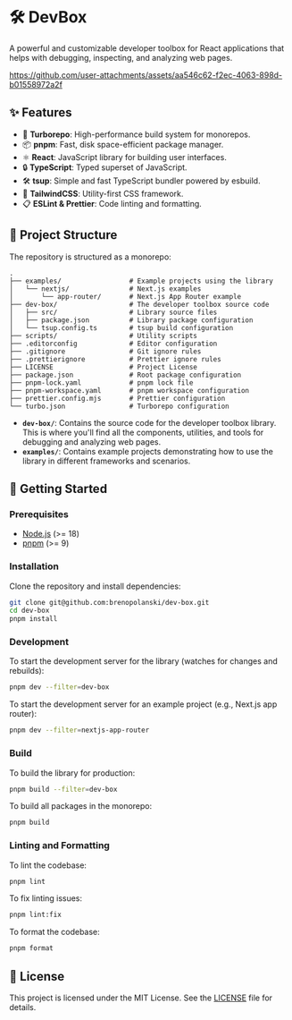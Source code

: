# 🛠️ DevBox

A powerful and customizable developer toolbox for React applications that helps with debugging, inspecting, and analyzing web pages.

https://github.com/user-attachments/assets/aa546c62-f2ec-4063-898d-b01558972a2f

## ✨ Features

- 🚀 **Turborepo**: High-performance build system for monorepos.
- 📦 **pnpm**: Fast, disk space-efficient package manager.
- ⚛️ **React**: JavaScript library for building user interfaces.
- 🔒 **TypeScript**: Typed superset of JavaScript.
- 🛠️ **tsup**: Simple and fast TypeScript bundler powered by esbuild.
- 💅 **TailwindCSS**: Utility-first CSS framework.
- 📋 **ESLint & Prettier**: Code linting and formatting.

## 📁 Project Structure

The repository is structured as a monorepo:

```
.
├── examples/                 # Example projects using the library
│   └── nextjs/               # Next.js examples
│       └── app-router/       # Next.js App Router example
├── dev-box/                  # The developer toolbox source code
│   ├── src/                  # Library source files
│   ├── package.json          # Library package configuration
│   └── tsup.config.ts        # tsup build configuration
├── scripts/                  # Utility scripts
├── .editorconfig             # Editor configuration
├── .gitignore                # Git ignore rules
├── .prettierignore           # Prettier ignore rules
├── LICENSE                   # Project License
├── package.json              # Root package configuration
├── pnpm-lock.yaml            # pnpm lock file
├── pnpm-workspace.yaml       # pnpm workspace configuration
├── prettier.config.mjs       # Prettier configuration
└── turbo.json                # Turborepo configuration
```

- **`dev-box/`**: Contains the source code for the developer toolbox library. This is where you'll find all the components, utilities, and tools for debugging and analyzing web pages.
- **`examples/`**: Contains example projects demonstrating how to use the library in different frameworks and scenarios.

## 🚀 Getting Started

### Prerequisites

- [Node.js](https://nodejs.org/) (>= 18)
- [pnpm](https://pnpm.io/) (>= 9)

### Installation

Clone the repository and install dependencies:

```bash
git clone git@github.com:brenopolanski/dev-box.git
cd dev-box
pnpm install
```

### Development

To start the development server for the library (watches for changes and rebuilds):

```bash
pnpm dev --filter=dev-box
```

To start the development server for an example project (e.g., Next.js app router):

```bash
pnpm dev --filter=nextjs-app-router
```

### Build

To build the library for production:

```bash
pnpm build --filter=dev-box
```

To build all packages in the monorepo:

```bash
pnpm build
```

### Linting and Formatting

To lint the codebase:

```bash
pnpm lint
```

To fix linting issues:

```bash
pnpm lint:fix
```

To format the codebase:

```bash
pnpm format
```

## 📄 License

This project is licensed under the MIT License. See the [LICENSE](LICENSE) file for details.
